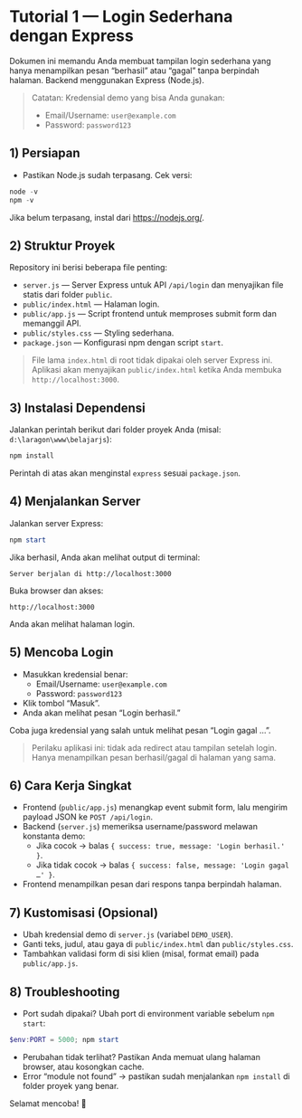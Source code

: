 # Tutorial 1 — Login Sederhana dengan Express

Dokumen ini memandu Anda membuat tampilan login sederhana yang hanya menampilkan pesan “berhasil” atau “gagal” tanpa berpindah halaman. Backend menggunakan Express (Node.js).

> Catatan: Kredensial demo yang bisa Anda gunakan:
>
> - Email/Username: `user@example.com`
> - Password: `password123`

## 1) Persiapan

- Pastikan Node.js sudah terpasang. Cek versi:

```powershell
node -v
npm -v
```

Jika belum terpasang, instal dari https://nodejs.org/.

## 2) Struktur Proyek

Repository ini berisi beberapa file penting:

- `server.js` — Server Express untuk API `/api/login` dan menyajikan file statis dari folder `public`.
- `public/index.html` — Halaman login.
- `public/app.js` — Script frontend untuk memproses submit form dan memanggil API.
- `public/styles.css` — Styling sederhana.
- `package.json` — Konfigurasi npm dengan script `start`.

> File lama `index.html` di root tidak dipakai oleh server Express ini. Aplikasi akan menyajikan `public/index.html` ketika Anda membuka `http://localhost:3000`.

## 3) Instalasi Dependensi

Jalankan perintah berikut dari folder proyek Anda (misal: `d:\laragon\www\belajarjs`):

```powershell
npm install
```

Perintah di atas akan menginstal `express` sesuai `package.json`.

## 4) Menjalankan Server

Jalankan server Express:

```powershell
npm start
```

Jika berhasil, Anda akan melihat output di terminal:

```
Server berjalan di http://localhost:3000
```

Buka browser dan akses:

```
http://localhost:3000
```

Anda akan melihat halaman login.

## 5) Mencoba Login

- Masukkan kredensial benar:
  - Email/Username: `user@example.com`
  - Password: `password123`
- Klik tombol “Masuk”.
- Anda akan melihat pesan “Login berhasil.”

Coba juga kredensial yang salah untuk melihat pesan “Login gagal …”.

> Perilaku aplikasi ini: tidak ada redirect atau tampilan setelah login. Hanya menampilkan pesan berhasil/gagal di halaman yang sama.

## 6) Cara Kerja Singkat

- Frontend (`public/app.js`) menangkap event submit form, lalu mengirim payload JSON ke `POST /api/login`.
- Backend (`server.js`) memeriksa username/password melawan konstanta demo:
  - Jika cocok → balas `{ success: true, message: 'Login berhasil.' }`.
  - Jika tidak cocok → balas `{ success: false, message: 'Login gagal …' }`.
- Frontend menampilkan pesan dari respons tanpa berpindah halaman.

## 7) Kustomisasi (Opsional)

- Ubah kredensial demo di `server.js` (variabel `DEMO_USER`).
- Ganti teks, judul, atau gaya di `public/index.html` dan `public/styles.css`.
- Tambahkan validasi form di sisi klien (misal, format email) pada `public/app.js`.

## 8) Troubleshooting

- Port sudah dipakai? Ubah port di environment variable sebelum `npm start`:

```powershell
$env:PORT = 5000; npm start
```

- Perubahan tidak terlihat? Pastikan Anda memuat ulang halaman browser, atau kosongkan cache.
- Error “module not found” → pastikan sudah menjalankan `npm install` di folder proyek yang benar.

Selamat mencoba! 🎉
